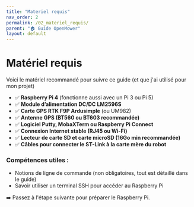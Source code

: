 ```yaml
---
title: "Materiel requis"
nav_order: 2
permalink: /02_materiel_requis/
parent: "🏠 Guide OpenMower"
layout: default
---
```


# Matériel requis

Voici le matériel recommandé pour suivre ce guide (et que j'ai utilisé pour mon projet)

- ✅ **Raspberry Pi 4** (fonctionne aussi avec un Pi 3 ou Pi 5)
- ✅ **Module d’alimentation DC/DC LM2596S**
- ✅ **Carte GPS RTK F9P Ardusimple** (ou UM982)
- ✅ **Antenne GPS (BT560 ou BT603 recommandée)**
- ✅ **Logiciel Putty, MobaXTerm ou Raspberry Pi Connect**
- ✅ **Connexion Internet stable (RJ45 ou Wi-Fi)**
- ✅ **Lecteur de carte SD et carte microSD (16Go min recommandée)**
- ✅ **Câbles pour connecter le ST-Link à la carte mère du robot**

### Compétences utiles :

- Notions de ligne de commande (non obligatoires, tout est détaillé dans le guide)
- Savoir utiliser un terminal SSH pour accéder au Raspberry Pi

➡️ Passez à l'étape suivante pour préparer le Raspberry Pi.